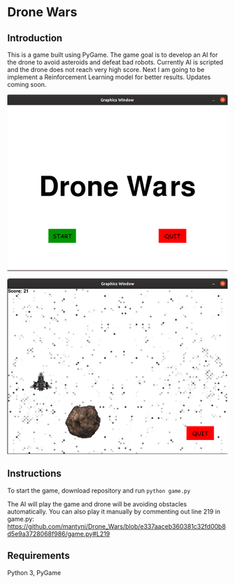 # Drone Wars

## Introduction 
This is a game built using PyGame. The game goal is to develop an AI for the drone to avoid asteroids and defeat bad robots.
Currently AI is scripted and the drone does not reach very high score. Next I am going to be implement a Reinforcement Learning model for better results. Updates coming soon.

![Alt text](images/screen2.png?raw=true "Menu")

![Alt text](images/screen1.png?raw=true "Gameplay")

## Instructions
To start the game, download repository and run `python game.py`

The AI will play the game and drone will be avoiding obstacles automatically. 
You can also play it manually by commenting out line 219 in game.py: 
https://github.com/mantyni/Drone_Wars/blob/e337aaceb360381c32fd00b8d5e9a3728068f986/game.py#L219 

## Requirements
Python 3, PyGame


